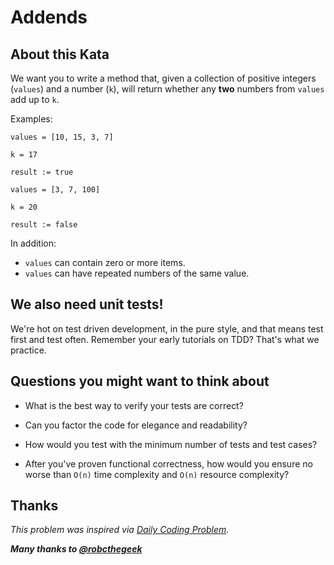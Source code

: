 # Addends

## About this Kata ##

We want you to write a method that, given a collection of positive integers (``values``) and a number (``k``), will return whether any **two** numbers from ``values`` add up to ``k``.


Examples:

```
values = [10, 15, 3, 7]

k = 17

result := true

```


```
values = [3, 7, 100]

k = 20

result := false

```


In addition:

* ``values`` can contain zero or more items.
* ``values`` can have repeated numbers of the same value.


## We also need unit tests!

We're hot on test driven development, in the pure style, and that means test first and test often. Remember your early tutorials on TDD? That's what we practice.


## Questions you might want to think about

* What is the best way to verify your tests are correct?

* Can you factor the code for elegance and readability?

* How would you test with the minimum number of tests and test cases?

* After you've proven functional correctness, how would you ensure no worse than ``O(n)`` time complexity and ``O(n)`` resource complexity? 


## Thanks

_This problem was inspired via [Daily Coding Problem](https://www.dailycodingproblem.com/)._

***Many thanks to [@robcthegeek](https://github.com/robcthegeek)***
